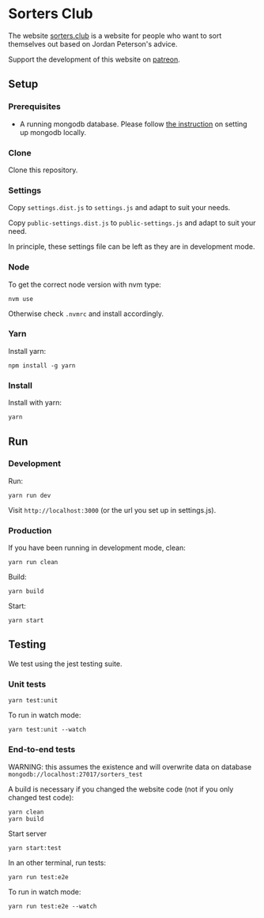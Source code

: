 # Sorters Club

The website [sorters.club](https://sorters.club) is a website for people who want to sort themselves out based on Jordan Peterson's advice.

Support the development of this website on [patreon](https://www.patreon.com/nickredmark).

## Setup

### Prerequisites

* A running mongodb database. Please follow [the instruction](https://docs.mongodb.com/manual/administration/install-community/) on setting up mongodb locally.

### Clone

Clone this repository.

### Settings

Copy `settings.dist.js` to `settings.js` and adapt to suit your needs.

Copy `public-settings.dist.js` to `public-settings.js` and adapt to suit your need.

In principle, these settings file can be left as they are in development mode.

### Node

To get the correct node version with nvm type:

```
nvm use
```

Otherwise check `.nvmrc` and install accordingly.

### Yarn

Install yarn:

```
npm install -g yarn
```

### Install

Install with yarn:

```
yarn
```

## Run

### Development

Run:

```
yarn run dev
```

Visit `http://localhost:3000` (or the url you set up in settings.js).

### Production

If you have been running in development mode, clean:

```
yarn run clean
```

Build:

```
yarn build
```

Start:

```
yarn start
```

## Testing

We test using the jest testing suite.

### Unit tests

```
yarn test:unit
```

To run in watch mode:

```
yarn test:unit --watch
```

### End-to-end tests

WARNING: this assumes the existence and will overwrite data on database `mongodb://localhost:27017/sorters_test`

A build is necessary if you changed the website code (not if you only changed test code):

```
yarn clean
yarn build
```

Start server

```
yarn start:test
```

In an other terminal, run tests:

```
yarn run test:e2e
```

To run in watch mode:

```
yarn run test:e2e --watch
```
